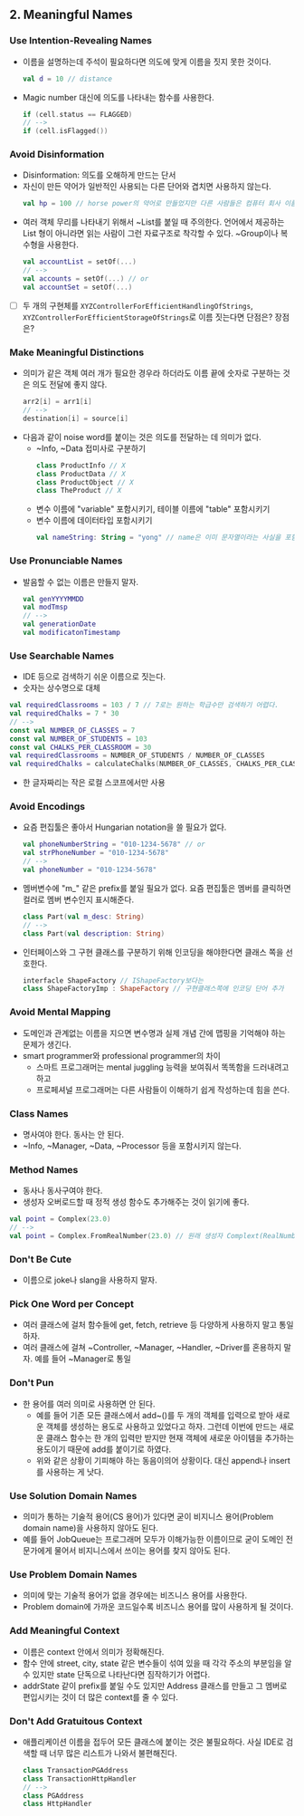 ## 2. Meaningful Names
### Use Intention-Revealing Names
- 이름을 설명하는데 주석이 필요하다면 의도에 맞게 이름을 짓지 못한 것이다.
  ```kotlin
  val d = 10 // distance
  ```
- Magic number 대신에 의도를 나타내는 함수를 사용한다.
  ```kotlin
  if (cell.status == FLAGGED)
  // -->
  if (cell.isFlagged())
  ```
  
### Avoid Disinformation
- Disinformation: 의도를 오해하게 만드는 단서
- 자신이 만든 약어가 일반적인 사용되는 다른 단어와 겹치면 사용하지 않는다.
  ```kotlin
  val hp = 100 // horse power의 약어로 만들었지만 다른 사람들은 컴퓨터 회사 이름으로 생각한다.
  ```
- 여러 객체 무리를 나타내기 위해서 ~List를 붙일 때 주의한다. 언어에서 제공하는 List 형이 아니라면 읽는 사람이 그런 자료구조로 착각할 수 있다. ~Group이나 복수형을 사용한다.
  ```kotlin
  val accountList = setOf(...)
  // -->
  val accounts = setOf(...) // or
  val accountSet = setOf(...)
  ```
- [ ] 두 개의 구현체를 `XYZControllerForEfficientHandlingOfStrings`, `XYZControllerForEfficientStorageOfStrings`로 이름 짓는다면 단점은? 장점은?

### Make Meaningful Distinctions

- 의미가 같은 객체 여러 개가 필요한 경우라 하더라도 이름 끝에 숫자로 구분하는 것은 의도 전달에 좋지 않다.
  ```kotlin
  arr2[i] = arr1[i]
  // -->
  destination[i] = source[i]
  ```
- 다음과 같이 noise word를 붙이는 것은 의도를 전달하는 데 의미가 없다.
  - ~Info, ~Data 접미사로 구분하기
    ```kotlin
    class ProductInfo // X
    class ProductData // X
    class ProductObject // X
    class TheProduct // X
    ```
  - 변수 이름에 "variable" 포함시키기, 테이블 이름에 "table" 포함시키기
  - 변수 이름에 데이터타입 포함시키기
    ```kotlin
    val nameString: String = "yong" // name은 이미 문자열이라는 사실을 포함하고 있다.
    ```

### Use Pronunciable Names
- 발음할 수 없는 이름은 만들지 말자.
  ```kotlin
  val genYYYYMMDD
  val modTmsp
  // -->
  val generationDate
  val modificatonTimestamp
  ```

### Use Searchable Names
- IDE 등으로 검색하기 쉬운 이름으로 짓는다.
- 숫자는 상수명으로 대체
```kotlin
val requiredClassrooms = 103 / 7 // 7로는 원하는 학급수만 검색하기 어렵다. 
val requiredChalks = 7 * 30
// -->
const val NUMBER_OF_CLASSES = 7
const val NUMBER_OF_STUDENTS = 103
const val CHALKS_PER_CLASSROOM = 30
val requiredClassrooms = NUMBER_OF_STUDENTS / NUMBER_OF_CLASSES
val requiredChalks = calculateChalks(NUMBER_OF_CLASSES, CHALKS_PER_CLASSROOM)
```
- 한 글자짜리는 작은 로컬 스코프에서만 사용

### Avoid Encodings
- 요즘 편집툴은 좋아서 Hungarian notation을 쓸 필요가 없다.
  ```kotlin
  val phoneNumberString = "010-1234-5678" // or
  val strPhoneNumber = "010-1234-5678"
  // -->
  val phoneNumber = "010-1234-5678"
  ```
- 멤버변수에 "m_" 같은 prefix를 붙일 필요가 없다. 요즘 편집툴은 멤버를 클릭하면 컬러로 멤버 변수인지 표시해준다.
  ```kotlin
  class Part(val m_desc: String)
  // -->
  class Part(val description: String)
  ```
- 인터페이스와 그 구현 클래스를 구분하기 위해 인코딩을 해야한다면 클래스 쪽을 선호한다.
  ```kotlin
  interfacle ShapeFactory // IShapeFactory보다는
  class ShapeFactoryImp : ShapeFactory // 구현클래스쪽에 인코딩 단어 추가
  ```

### Avoid Mental Mapping
- 도메인과 관계없는 이름을 지으면 변수명과 실제 개념 간에 맵핑을 기억해야 하는 문제가 생긴다.
- smart programmer와 professional programmer의 차이
  - 스마트 프로그래머는 mental juggling 능력을 보여줘서 똑똑함을 드러내려고 하고
  - 프로페셔널 프로그래머는 다른 사람들이 이해하기 쉽게 작성하는데 힘을 쓴다.

### Class Names
- 명사여야 한다. 동사는 안 된다.
- ~Info, ~Manager, ~Data, ~Processor 등을 포함시키지 않는다.

### Method Names
- 동사나 동사구여야 한다.
- 생성자 오버로드할 때 정적 생성 함수도 추가해주는 것이 읽기에 좋다.
```kotlin
val point = Complex(23.0)
// -->
val point = Complex.FromRealNumber(23.0) // 원래 생성자 Complext(RealNumber)는 private으로
```

### Don't Be Cute
- 이름으로 joke나 slang을 사용하지 말자.

### Pick One Word per Concept
- 여러 클래스에 걸처 함수들에 get, fetch, retrieve 등 다양하게 사용하지 말고 통일하자.
- 여러 클래스에 걸쳐 ~Controller, ~Manager, ~Handler, ~Driver를 혼용하지 말자. 예를 들어 ~Manager로 통일

### Don't Pun
- 한 용어를 여러 의미로 사용하면 안 된다.
  - 예를 들어 기존 모든 클래스에서 add~()를 두 개의 객체를 입력으로 받아 새로운 객체를 생성하는 용도로 사용하고 있었다고 하자. 그런데 이번에 만드는 새로운 클래스 함수는 한 개의 입력만 받지만 현재 객체에 새로운 아이템을 추가하는 용도이기 때문에 add를 붙이기로 하였다.
  - 위와 같은 상황이 기피해야 하는 동음이의어 상황이다. 대신 append나 insert를 사용하는 게 낫다.

### Use Solution Domain Names
- 의미가 통하는 기술적 용어(CS 용어)가 있다면 굳이 비지니스 용어(Problem domain name)을 사용하지 않아도 된다.
- 예를 들어 JobQueue는 프로그래머 모두가 이해가능한 이름이므로 굳이 도메인 전문가에게 물어서 비지니스에서 쓰이는 용어를 찾지 않아도 된다.

### Use Problem Domain Names
- 의미에 맞는 기술적 용어가 없을 경우에는 비즈니스 용어를 사용한다.
- Problem domain에 가까운 코드일수록 비즈니스 용어를 많이 사용하게 될 것이다.

### Add Meaningful Context
- 이름은 context 안에서 의미가 정확해진다.
- 함수 안에 street, city, state 같은 변수들이 섞여 있을 때 각각 주소의 부분임을 알 수 있지만 state 단독으로 나타난다면 짐작하기가 어렵다.
- addrState 같이 prefix를 붙일 수도 있지만 Address 클래스를 만들고 그 멤버로 편입시키는 것이 더 많은 context를 줄 수 있다.

### Don't Add Gratuitous Context
- 애플리케이션 이름을 접두어 모든 클래스에 붙이는 것은 불필요하다. 사실 IDE로 검색할 때 너무 많은 리스트가 나와서 불편해진다.
  ```kotlin
  class TransactionPGAddress
  class TransactionHttpHandler
  // -->
  class PGAddress
  class HttpHandler
  ```
